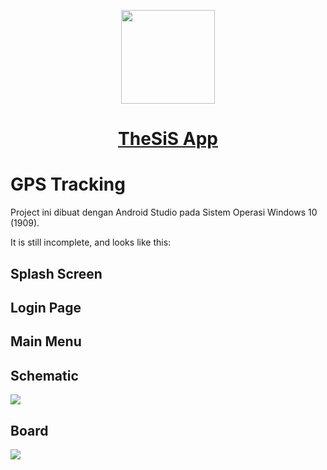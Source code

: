 <p align="center">
    <a href=https://kanggara75.wordpress.com/> 
    <img src="https://github.com/kanggara75/TheSiS/raw/master/Projects/Sketch/images/logo.png" width="150">
    </a>
</p>

<a href=https://kanggara75.wordpress.com/> <h1 align=center>TheSiS App</h1>
</a>


GPS Tracking
===================

Project ini dibuat dengan Android Studio pada Sistem Operasi Windows 10 (1909).

It is still incomplete, and looks like this:

## Splash Screen

## Login Page

## Main Menu

## Schematic

<img src="https://github.com/kanggara75/TheSiS/raw/master/Projects/Sketch/images/schematic.png" />

## Board

<img src="https://github.com/kanggara75/TheSiS/raw/master/Projects/Sketch/images/board.png" />